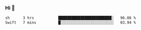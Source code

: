 ### Hi 👋

<!--START_SECTION:waka-->

```txt
sh      3 hrs           ████████████████████████░   96.06 %
Swift   7 mins          █░░░░░░░░░░░░░░░░░░░░░░░░   03.94 %
```

<!--END_SECTION:waka-->
